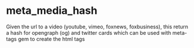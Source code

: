 meta_media_hash
===============

Given the url to a video (youtube, vimeo, foxnews, foxbusiness), this return a hash for opengraph (og) and twitter cards which can be used with meta-tags gem to create the html tags
